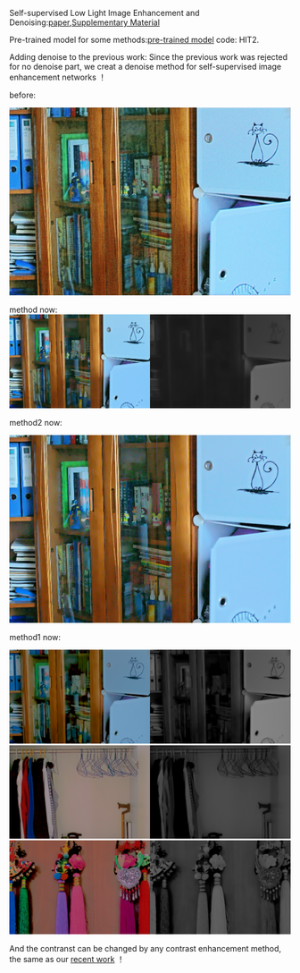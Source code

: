 Self-supervised Low Light Image Enhancement and Denoising:[paper](https://www.researchgate.net/publication/349683113_Self-supervised_Low_Light_Image_Enhancement_and_Denoising),[Supplementary Material](https://www.researchgate.net/publication/349683003_Self-supervised_Low_Light_Image_Enhancement_and_Denoising_Supplementary_Material)

Pre-trained model for some methods:[pre-trained model](https://pan.baidu.com/s/1SFrmiimXMR4_SmfIS3KHUg) code: HIT2.

Adding denoise to the previous work: Since the previous work was rejected for no denoise part, we creat a denoise method for self-supervised image enhancement networks ！

before:

![image_before](https://github.com/hitzhangyu/V2-Self-supervised-Image-Enhancement-Network-Training-With-Low-Light-Images-Only/blob/master/2before.png)

method now:
![paper_used](https://github.com/hitzhangyu/V2-Self-supervised-Image-Enhancement-Network-Training-With-Low-Light-Images-Only/blob/master/eval_Decom_1_2000.png)

method2 now:

![image_after](https://github.com/hitzhangyu/V2-Self-supervised-Image-Enhancement-Network-Training-With-Low-Light-Images-Only/blob/master/2after.png)

method1 now:

![image1](https://github.com/hitzhangyu/V2-Self-supervised-Image-Enhancement-Network-Training-With-Low-Light-Images-Only/blob/master/eval_Decom_1_8000.png)
![image2](https://github.com/hitzhangyu/V2-Self-supervised-Image-Enhancement-Network-Training-With-Low-Light-Images-Only/blob/master/eval_Decom_3_8000.png)
![image4](https://github.com/hitzhangyu/V2-Self-supervised-Image-Enhancement-Network-Training-With-Low-Light-Images-Only/blob/master/eval_Decom_4_8000.png)

And the contranst can be changed by any contrast enhancement method, the same as our [recent work](https://github.com/hitzhangyu/image-enhancement-with-denoise) ！
